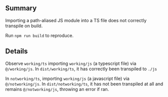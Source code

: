 ## Summary

Importing a path-aliased JS module into a TS file does not correctly transpile on build.

Run `npm run build` to reproduce.

## Details

Observe `working/ts` importing `working/js` (a typescript file) via `@/working/js`.  In `dist/working/ts`, it has correctly been transpiled to `./js`

In `notworking/ts`, importing `working/js` (a javascript file) via `@/notworking/js`.  In `dist/notworking/ts`, it has not been transpiled at all and remains `@/notworking/js`, throwing an error if ran.
